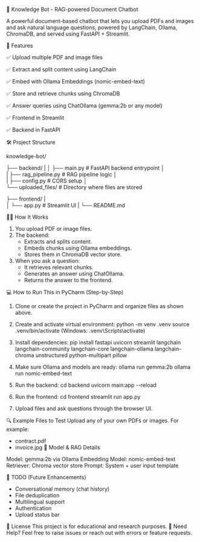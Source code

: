 


🧠 Knowledge Bot - RAG-powered Document Chatbot

A powerful document-based chatbot that lets you upload PDFs and images and ask natural language questions, powered by LangChain, Ollama, ChromaDB, and served using FastAPI + Streamlit.

📂 Features

✅ Upload multiple PDF and image files


✅ Extract and split content using LangChain


✅ Embed with Ollama Embeddings (nomic-embed-text)


✅ Store and retrieve chunks using ChromaDB


✅ Answer queries using ChatOllama (gemma:2b or any model)


✅ Frontend in Streamlit

✅ Backend in FastAPI

🛠️ Project Structure

knowledge-bot/

├── backend/
|
│   ├── main.py # FastAPI backend entrypoint
│   
|    ├── rag_pipeline.py       # RAG pipeline logic
│   
|    ├── config.py             # CORS setup
│   
    └── uploaded_files/       # Directory where files are stored

├── frontend/
|      
│  └── app.py                # Streamlit UI
|
└── README.md

🧑‍💻 How It Works

1. You upload PDF or image files.
2. The backend:
   - Extracts and splits content.
   - Embeds chunks using Ollama embeddings.
   - Stores them in ChromaDB vector store.
3. When you ask a question:
   - It retrieves relevant chunks.
   - Generates an answer using ChatOllama.
   - Returns the answer to the frontend.

💻 How to Run This in PyCharm (Step-by-Step)

1. Clone or create the project in PyCharm and organize files as shown above.

2. Create and activate virtual environment:
   python -m venv .venv
   source .venv/bin/activate   (Windows: .venv\Scripts\activate)

3. Install dependencies:
   pip install fastapi uvicorn streamlit langchain langchain-community langchain-core langchain-ollama langchain-chroma unstructured python-multipart pillow

4. Make sure Ollama and models are ready:
   ollama run gemma:2b
   ollama run nomic-embed-text

5. Run the backend:
   cd backend
   uvicorn main:app --reload

6. Run the frontend:
   cd frontend
   streamlit run app.py

7. Upload files and ask questions through the browser UI.

🔍 Example Files to Test
Upload any of your own PDFs or images. For example:
- contract.pdf
- invoice.jpg
🧠 Model & RAG Details

Model: gemma:2b via Ollama
Embedding Model: nomic-embed-text
Retriever: Chroma vector store
Prompt: System + user input template

🚧 TODO (Future Enhancements)

- Conversational memory (chat history)
- File deduplication
- Multilingual support
- Authentication
- Upload status bar

🧾 License
This project is for educational and research purposes.
🙋 Need Help?
Feel free to raise issues or reach out with errors or feature requests.
